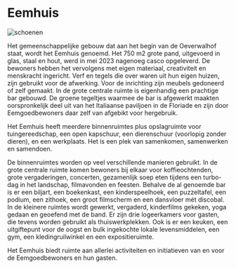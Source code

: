 # Eemhuis

![schoenen](/images/eemhuis-schoenen.jpg)

Het gemeenschappelijke gebouw dat aan het begin van de Oeverwalhof staat, wordt het Eemhuis genoemd. Het 750 m2 grote pand, uitgevoerd in glas, staal en hout, werd in mei 2023 nagenoeg casco opgeleverd. De bewoners hebben het vervolgens met eigen materiaal, creativiteit en menskracht ingericht. Verf en tegels die over waren uit hun eigen huizen, zijn gebruikt voor de afwerking. Voor de inrichting zijn meubels gedoneerd of zelf gemaakt. In de grote centrale ruimte is eigenhandig een prachtige bar gebouwd. De groene tegeltjes waarmee de bar is afgewerkt maakten oorspronkelijk deel uit van het Italiaanse paviljoen in de Floriade en zijn door Eemgoedbewoners daar zelf van afgebikt voor hergebruik.

Het Eemhuis heeft meerdere binnenruimtes plus opslagruimte voor tuingereedschap, een open kapschuur, een dierenschuur (voorlopig zonder dieren), en een werkplaats. Het is een plek van samenkomen, samenwerken en samendoen.

De binnenruimtes worden op veel verschillende manieren gebruikt. In de grote centrale ruimte komen bewoners bij elkaar voor koffieochtenden, grote vergaderingen, concerten, gezamenlijk soep eten tijdens een turbo-dag in het landschap, filmavonden en feesten. Behalve de al genoemde bar is er een biljart, een boekenkast, een kinderspeelhoek, een puzzeltafel, een podium, een zithoek, een groot filmscherm en een dansvloer mét discobal. In de kleinere ruimtes wordt gewerkt, vergaderd, kinderfilms gekeken, yoga gedaan en geoefend met de band. Er zijn drie logeerkamers voor gasten, die tevens worden gebruikt als thuiswerkplekken. Ook is er een keuken, een uitgiftepunt voor de oogst en bulk ingekochte lokale levensmiddelen, een gym, een kledingruilwinkel en een expositieruimte.

Het Eemhuis biedt ruimte aan allerlei activiteiten en initiatieven van en voor de Eemgoedbewoners en hun gasten.
